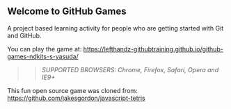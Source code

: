 ## Welcome to GitHub Games

A project based learning activity for people who are getting started with Git and GitHub.

You can play the game at: https://lefthandz-githubtraining.github.io/github-games-ndkits-s-yasuda/

>> _*SUPPORTED BROWSERS*: Chrome, Firefox, Safari, Opera and IE9+_

This fun open source game was cloned from: https://github.com/jakesgordon/javascript-tetris
